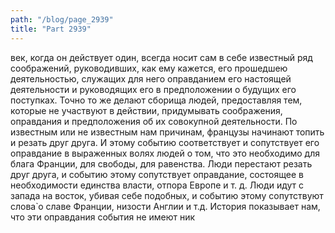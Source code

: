 ```yaml
---
path: "/blog/page_2939"
title: "Part 2939"
---
```


век, когда он действует один, всегда носит сам в себе известный ряд соображений, руководивших, как ему кажется, его прошедшею деятельностью, служащих для него оправданием его настоящей деятельности и руководящих его в предположении о будущих его поступках.
Точно то же делают сборища людей, предоставляя тем, которые не участвуют в действии, придумывать соображения, оправдания и предположения об их совокупной деятельности.
По известным или не известным нам причинам, французы начинают топить и резать друг друга. И этому событию соответствует и сопутствует его оправдание в выраженных волях людей о том, что это необходимо для блага Франции, для свободы, для равенства. Люди перестают резать друг друга, и событию этому сопутствует оправдание, состоящее в необходимости единства власти, отпора Европе и т. д. Люди идут с запада на восток, убивая себе подобных, и событию этому сопутствуют слова̀ о славе Франции, низости Англии и т.д. История показывает нам, что эти оправдания события не имеют ник
